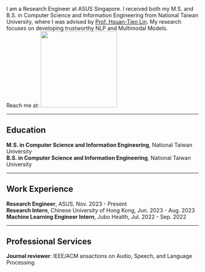 I am a Research Engineer at ASUS Singapore. I received both my M.S. and B.S. in Computer Science and Information Engineering from National Taiwan University, where I was advised by [Prof. Hsuan-Tien Lin](https://www.csie.ntu.edu.tw/~htlin/). My research focuses on developing trustworthy NLP and Multimodal Models. \
Reach me at: <img src="email.png" alt="" style="width: 200px; display: inline-block;">

---

Education
---
<div style="text-align: left">
<b>M.S. in Computer Science and Information Engineering</b>, National Taiwan University <br>
<b>B.S. in Computer Science and Information Engineering</b>, National Taiwan University
</div>

---

Work Experience
---
<div style="text-align: left">
<b>Research Engineer</b>, ASUS, Nov. 2023 - Present <br>
<b>Research Intern</b>, Chinese University of Hong Kong, Jun. 2023 - Aug. 2023 <br>
<b>Machine Learning Engineer Intern</b>, Jubo Health, Jul. 2022 - Sep. 2022
</div>

---

Professional Services
---
<div style="text-align: left">
<b>Journal reviewer</b>: IEEE/ACM ansactions on Audio, Speech, and Language Processing
</div>
